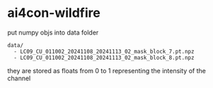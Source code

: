 # ai4con-wildfire

put numpy objs into data folder
```
data/
  - LC09_CU_011002_20241108_20241113_02_mask_block_7.pt.npz
  - LC09_CU_011002_20241108_20241113_02_mask_block_8.pt.npz
```

they are stored as floats from 0 to 1 representing the intensity of the channel